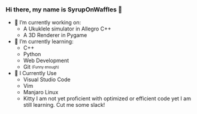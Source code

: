 ### Hi there, my name is SyrupOnWaffles  👋

- 🔭 I’m currently working on:
    - A Ukuklele simulator in Allegro C++ 
    - A 3D Renderer in Pygame 
- 🌱 I’m currently learning:
    - C++ 
    - Python 
    - Web Development 
    - Git <sub><sup>(Funny enough)<sub><sup>
- 🧰 I Currently Use 
    - Visual Studio Code
    - Vim
    - Manjaro Linux 
    - Kitty 
I am not yet proficient with optimized or efficient code yet I am still learning. Cut me some slack!    
